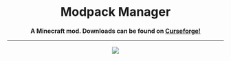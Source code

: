 <h1 align="center">Modpack Manager</h1>
<p align="center"><b>A Minecraft mod. Downloads can be found on <a href="https://www.curseforge.com/minecraft/mc-mods/modpack-manager">Curseforge!</a></b></p>
<hr>
<p align="center"> <img src="https://i.imgur.com/ivZmgtA.png">

